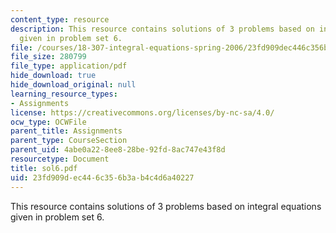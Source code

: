 ```yaml
---
content_type: resource
description: This resource contains solutions of 3 problems based on integral equations
  given in problem set 6.
file: /courses/18-307-integral-equations-spring-2006/23fd909dec446c356b3ab4c4d6a40227_sol6.pdf
file_size: 280799
file_type: application/pdf
hide_download: true
hide_download_original: null
learning_resource_types:
- Assignments
license: https://creativecommons.org/licenses/by-nc-sa/4.0/
ocw_type: OCWFile
parent_title: Assignments
parent_type: CourseSection
parent_uid: 4abe0a22-8ee8-28be-92fd-8ac747e43f8d
resourcetype: Document
title: sol6.pdf
uid: 23fd909d-ec44-6c35-6b3a-b4c4d6a40227
---
```

This resource contains solutions of 3 problems based on integral equations given in problem set 6.